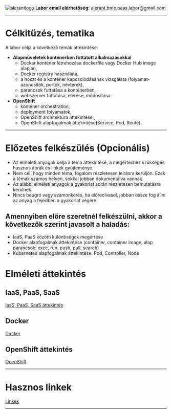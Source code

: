 ![alerantlogo](https://www.alerant.hu/img/logo.svg) 
**Labor email elérhetőség:** alerant.bme.paas.labor@gmail.com

---
# Célkitűzés, tematika
A labor célja a következő témák áttekintése:
- **Alapműveletek konténerben futtatott alkalmazásokkal**
  - Docker konténer létrehozása dockerfile vagy Docker Hub image alapján,
  - Docker registry használata,  
  - a hoszt és a konténer kapcsolódásának vizsgálata (folyamat-azonosítók, portok, névterek), 
  - parancsok futtatása a konténerben,
  - webszerver futtatása, elérése, módosítása.
- **OpenShift**
  - konténer orchestration, 
  - deployment folyamatok,
  - OpenShift architektúra áttekintése ,
  - OpenShift alapfogalmak áttekintése(Service, Pod, Route).

---
# Előzetes felkészülés (Opcionális)
- Az elméleti anyagok célja a téma áttekintése, a megértéshez szükséges hasznos ábrák és linkek gyűjteménye. 
- Nem cél, hogy minden téma, fogalom részletesen leírásra kerüljön. Ezek a témák számos helyen, sokkal jobban dokumentálva vannak.
- Az alábbi elméleti anyagok a gyakorlat során részletesen bemutatásra kerülnek.
- Nincs beugró vagy számonkérés, ha előreolvasol, jobban össze fog állni az anyag a fejedben a gyakorlat végére.

## Amennyiben előre szeretnél felkészülni, akkor a következők szerint javasolt a haladás:
  - IaaS, PaaS közötti különbségek megértése
  - Docker alapfogalmak áttekintése (container, container image, alap parancsok: exec, run, push, pull, search)
  - Kubernetes alapfogalmak áttekintése: Pod, Controller, Node

# Elméleti áttekintés
## IaaS, PaaS, SaaS
[IaaS, PaaS, SaaS áttekintés](docs/Elmelet1.md)

## Docker
[Docker](docs/Elmelet2.md)
## OpenShift áttekintés
[OpenShift](docs/Elmelet3.md)

---

# Hasznos linkek
[Linkek](docs/Linkek.md)

---
